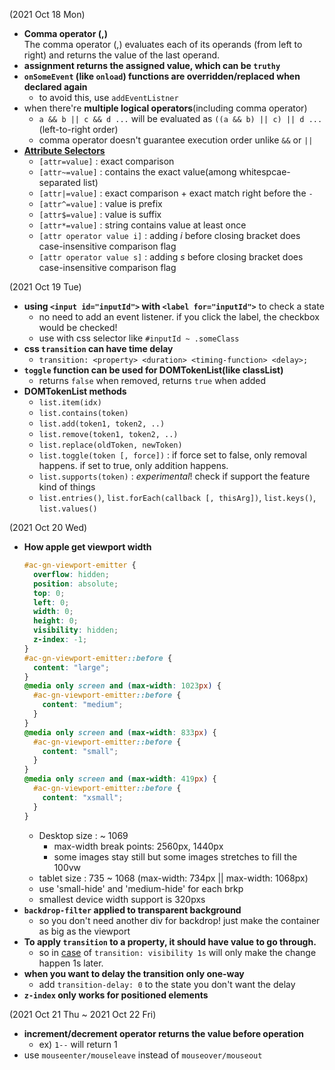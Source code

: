 (2021 Oct 18 Mon)
  - **Comma operator (,)**  
  The comma operator (,) evaluates each of its operands (from left to right) and returns the value of the last operand. 
  - **assignment returns the assigned value, which can be `truthy`**
  - **`onSomeEvent` (like `onload`) functions are overridden/replaced when declared again**
    - to avoid this, use `addEventListner`
  - when there're **multiple logical operators**(including comma operator)
    - `a && b || c && d ...` will be evaluated as `((a && b) || c) || d ...` (left-to-right order)
    - comma operator doesn't guarantee execution order unlike `&&` or `||`
  - [**Attribute Selectors**](https://developer.mozilla.org/en-US/docs/Web/CSS/Attribute_selectors)
    - `[attr=value]` : exact comparison
    - `[attr~=value]` : contains the exact value(among whitespcae-separated list)
    - `[attr|=value]` : exact comparison + exact match right before the `-`
    - `[attr^=value]` : value is prefix
    - `[attr$=value]` : value is suffix
    - `[attr*=value]` : string contains value at least once
    - `[attr operator value i]` : adding *i* before closing bracket does case-insensitive comparison flag
    - `[attr operator value s]` : adding *s* before closing bracket does case-insensitive comparison flag


(2021 Oct 19 Tue)
- **using `<input id="inputId">` with `<label for="inputId">`** to check a state
  - no need to add an event listener. if you click the label, the checkbox would be checked!
  - use with css selector like `#inputId ~ .someClass`
- **css `transition` can have time delay**
  - `transition: <property> <duration> <timing-function> <delay>;`
- **`toggle` function can be used for DOMTokenList(like classList)**
  - returns `false` when removed, returns `true` when added
- **DOMTokenList methods**
  - `list.item(idx)`
  - `list.contains(token)`
  - `list.add(token1, token2, ..)`
  - `list.remove(token1, token2, ..)`
  - `list.replace(oldToken, newToken)`
  - `list.toggle(token [, force])` : if force set to false, only removal happens. if set to true, only addition happens.
  - `list.supports(token)` : *experimental*! check if support the feature kind of things
  - `list.entries()`, `list.forEach(callback [, thisArg])`, `list.keys()`, `list.values()`

(2021 Oct 20 Wed)
- **How apple get viewport width**
  ```css
  #ac-gn-viewport-emitter {
    overflow: hidden;
    position: absolute;
    top: 0;
    left: 0;
    width: 0;
    height: 0;
    visibility: hidden;
    z-index: -1;
  }
  #ac-gn-viewport-emitter::before {
    content: "large";
  }
  @media only screen and (max-width: 1023px) {
    #ac-gn-viewport-emitter::before {
      content: "medium";
    }
  }
  @media only screen and (max-width: 833px) {
    #ac-gn-viewport-emitter::before {
      content: "small";
    }
  }
  @media only screen and (max-width: 419px) {
    #ac-gn-viewport-emitter::before {
      content: "xsmall";
    }
  }
  ```
  - Desktop size : ~ 1069
    - max-width break points: 2560px, 1440px
    - some images stay still but some images stretches to fill the 100vw
  - tablet size : 735 ~ 1068 (max-width: 734px || max-width: 1068px)
  - use 'small-hide' and 'medium-hide' for each brkp
  - smallest device width support is 320pxs
- **`backdrop-filter` applied to transparent background**
  - so you don't need another div for backdrop! just make the container as big as the viewport
- **To apply `transition` to a property, it should have value to go through.**
  - so in [case](https://stackoverflow.com/questions/27900053/css-transition-with-visibility-not-working) of `transition: visibility 1s` will only make the change happen 1s later.
- **when you want to delay the transition only one-way**
  - add `transition-delay: 0` to the state you don't want the delay
- **`z-index` only works for positioned elements**  



(2021 Oct 21 Thu ~ 2021 Oct 22 Fri)
- **increment/decrement operator returns the value before operation**
  - ex) `1--` will return 1
- use `mouseenter/mouseleave` instead of `mouseover/mouseout`